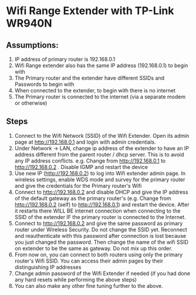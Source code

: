 # Wifi Range Extender with TP-Link WR940N

## Assumptions:
1. IP address of primary router is 192.168.0.1
2. Wifi Range extender also has the same IP address (192.168.0.1) to begin with
3. The Primary router and the extender have different SSIDs and Passwords to begin with
4. When connected to the extender, to begin with there is no internet
5. The Primary router is connected to the internet (via a separate modem or otherwise)


## Steps
1. Connect to the Wifi Network (SSID) of the Wifi Extender. Open its admin page at http://192.168.0.1 and login with admin credentials.
2. Under Network -> LAN, change ip address of the extender to have an IP address different from the parent router / dhcp server. This is to avoid any IP address conflicts. e.g. Change from http://192.168.0.1 to http://192.168.0.2 . Disable IGMP and restart the device
3. Use new IP (http://192.168.0.2) to log into Wifi extender admin page. In wireless settings, enable WDS mode and survey for the primary router and give the credentials for the Primary router's Wifi
4. Connect to http://192.168.0.2 and disable DHCP and give the IP address of the default gateway as the primary router's (e.g. Change from http://192.168.0.2 (self) to http://192.168.0.1) and restart the device. After it restarts there WILL BE internet connection when connecting to the SSID of the extender IF the primary router is connected to the Internet.
5. Connect	to http://192.168.0.2 and give the same password as primary router under Wireless Security. Do not change the SSID yet. Reconnect and reauthenticate with this password after connection is lost because you just changed the password. Then change the name of the wifi SSID on extender to be the same as gateway. Do not mix up this order. 
6. From now on, you can connect to both routers using only the primary router's Wifi SSID. You can access their admin pages by their distinguishing IP addresses
7. Change admin password of the Wifi Extender if needed (if you had done any hard resets while performing the above steps)
8. You can also make any other fine tuning further to the above.

